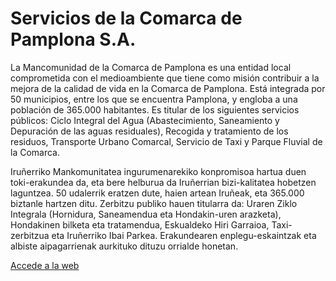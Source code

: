 # Servicios de la Comarca de Pamplona S.A.

La Mancomunidad de la Comarca de Pamplona es una entidad local comprometida con el medioambiente que tiene como misión contribuir a la mejora de la calidad de vida en la Comarca de Pamplona. Está integrada por 50 municipios, entre los que se encuentra Pamplona, y engloba a una población de 365.000 habitantes.
Es titular de los siguientes servicios públicos: Ciclo Integral del Agua (Abastecimiento, Saneamiento y Depuración de las aguas residuales), Recogida y tratamiento de los residuos, Transporte Urbano Comarcal, Servicio de Taxi y Parque Fluvial de la Comarca.

Iruñerriko Mankomunitatea ingurumenarekiko konpromisoa hartua duen toki-erakundea da, eta bere helburua da Iruñerrian bizi-kalitatea hobetzen laguntzea. 50 udalerrik eratzen dute, haien artean Iruñeak, eta 365.000 biztanle hartzen ditu.
Zerbitzu publiko hauen titularra da: Uraren Ziklo Integrala (Hornidura, Saneamendua eta Hondakin-uren arazketa), Hondakinen bilketa eta tratamendua, Eskualdeko Hiri Garraioa, Taxi-zerbitzua eta Iruñerriko Ibai Parkea.
Erakundearen enplegu-eskaintzak eta albiste aipagarrienak aurkituko dituzu orrialde honetan.

[Accede a la web](https://www.mcp.es)
